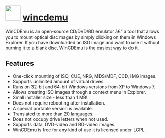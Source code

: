 ﻿# <img src="https://cdn.rawgit.com/chocolatey/chocolatey-coreteampackages/edba4a5849ff756e767cba86641bea97ff5721fe/icons/wincdemu.png" width="48" height="48"/> [wincdemu](https://chocolatey.org/packages/wincdemu)


WinCDEmu is an open-source CD/DVD/BD emulator â€“ a tool that allows you to mount optical disc mages by simply clicking on them in Windows Explorer. If you have downloaded an ISO image and want to use it without burning it to a blank disc, WinCDEmu is the easiest way to do it.

## Features

* One-click mounting of ISO, CUE, NRG, MDS/MDF, CCD, IMG images.
* Supports unlimited amount of virtual drives.
* Runs on 32-bit and 64-bit Windows versions from XP to Windows 7.
* Allows creating ISO images through a context menu in Explorer.
* Small installer size - less than 1 MB!
* Does not require rebooting after installation.
* A special portable version is available.
* Translated to more than 20 languages.
* Does not occupy drive letters when not used.
* Supports data, DVD-video and BD-video images.
* WinCDEmu is free for any kind of use it is licensed under LGPL.

